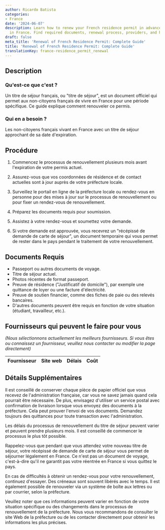 ```yaml
---
author: Ricardo Batista
categories:
- France
date: '2024-06-07'
description: Learn how to renew your French residence permit in advance to stay legally
  in France. Find required documents, renewal process, providers, and helpful tips.
draft: false
meta_title: 'Renewal of French Residence Permit: Complete Guide'
title: 'Renewal of French Residence Permit: Complete Guide'
translationKey: france-residence_permit_renewal
---
```


## Description

### Qu'est-ce que c'est ?
Un titre de séjour français, ou "titre de séjour", est un document officiel qui permet aux non-citoyens français de vivre en France pour une période spécifique. Ce guide explique comment renouveler ce permis.

### Qui en a besoin ?
Les non-citoyens français vivant en France avec un titre de séjour approchant de sa date d'expiration.

## Procédure

1. Commencez le processus de renouvellement plusieurs mois avant l'expiration de votre permis actuel.

2. Assurez-vous que vos coordonnées de résidence et de contact actuelles sont à jour auprès de votre préfecture locale.

3. Surveillez le portail en ligne de la préfecture locale ou rendez-vous en personne pour des mises à jour sur le processus de renouvellement ou pour fixer un rendez-vous de renouvellement.

4. Préparez les documents requis pour soumission.

5. Assistez à votre rendez-vous et soumettez votre demande.

6. Si votre demande est approuvée, vous recevrez un "récépissé de demande de carte de séjour", un document temporaire qui vous permet de rester dans le pays pendant le traitement de votre renouvellement.

## Documents Requis

- Passeport ou autres documents de voyage.
- Titre de séjour actuel.
- Photos récentes de format passeport.
- Preuve de résidence ("Justificatif de domicile"), par exemple une quittance de loyer ou une facture d'électricité.
- Preuve de soutien financier, comme des fiches de paie ou des relevés bancaires.
- D'autres documents peuvent être requis en fonction de votre situation (étudiant, travailleur, etc.).

## Fournisseurs qui peuvent le faire pour vous

_(Nous sélectionnons actuellement les meilleurs fournisseurs. Si vous êtes ou connaissez un fournisseur, veuillez nous contacter ou modifier la page directement)_

| Fournisseur     |     Site web    |     Délais       |       Coût       |
| --------------- | --------------- |  :-------------: | :-------------: |

## Détails Supplémentaires
Il est conseillé de conserver chaque pièce de papier officiel que vous recevez de l'administration française, car vous ne savez jamais quand cela pourrait être nécessaire. De plus, envisagez d'utiliser un service postal avec confirmation de livraison lorsque vous envoyez des documents à la préfecture. Cela peut prouver l'envoi de vos documents. Demandez toujours des quittances pour toute transaction avec l'administration.

Les délais du processus de renouvellement du titre de séjour peuvent varier et peuvent prendre plusieurs mois. Il est conseillé de commencer le processus le plus tôt possible.

Rappelez-vous que pendant que vous attendez votre nouveau titre de séjour, votre récépissé de demande de carte de séjour vous permet de séjourner légalement en France. Ce n'est pas un document de voyage, c'est-à-dire qu'il ne garantit pas votre réentrée en France si vous quittez le pays.

En cas de difficultés à obtenir un rendez-vous pour votre renouvellement, continuez d'essayer. Des créneaux sont souvent libérés avec le temps. Il est également possible de renouveler via un système de boîte aux lettres ou par courrier, selon la préfecture.

Veuillez noter que ces informations peuvent varier en fonction de votre situation spécifique ou des changements dans le processus de renouvellement de la préfecture. Nous vous recommandons de consulter le site Web de la préfecture ou de les contacter directement pour obtenir les informations les plus précises.